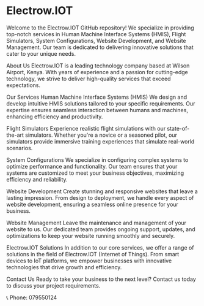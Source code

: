 # Electrow.IOT

Welcome to the Electrow.IOT GitHub repository! We specialize in providing top-notch services in Human Machine Interface Systems (HMIS), Flight Simulators, System Configurations, Website Development, and Website Management. Our team is dedicated to delivering innovative solutions that cater to your unique needs.

About Us
Electrow.IOT is a leading technology company based at Wilson Airport, Kenya. With years of experience and a passion for cutting-edge technology, we strive to deliver high-quality services that exceed expectations.

Our Services
Human Machine Interface Systems (HMIS)
We design and develop intuitive HMIS solutions tailored to your specific requirements. Our expertise ensures seamless interaction between humans and machines, enhancing efficiency and productivity.

Flight Simulators
Experience realistic flight simulations with our state-of-the-art simulators. Whether you're a novice or a seasoned pilot, our simulators provide immersive training experiences that simulate real-world scenarios.

System Configurations
We specialize in configuring complex systems to optimize performance and functionality. Our team ensures that your systems are customized to meet your business objectives, maximizing efficiency and reliability.

Website Development
Create stunning and responsive websites that leave a lasting impression. From design to deployment, we handle every aspect of website development, ensuring a seamless online presence for your business.

Website Management
Leave the maintenance and management of your website to us. Our dedicated team provides ongoing support, updates, and optimizations to keep your website running smoothly and securely.

Electrow.IOT Solutions
In addition to our core services, we offer a range of solutions in the field of Electrow.IOT (Internet of Things). From smart devices to IoT platforms, we empower businesses with innovative technologies that drive growth and efficiency.

Contact Us
Ready to take your business to the next level? Contact us today to discuss your project requirements.

📞 Phone: 079550124
